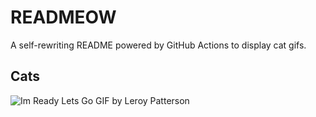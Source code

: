 # READMEOW

A self-rewriting README powered by GitHub Actions to display cat gifs.

## Cats

![Im Ready Lets Go GIF by Leroy Patterson](https://media0.giphy.com/media/CjmvTCZf2U3p09Cn0h/200.gif?cid=9acd02daogkxhn9vwpkctzicf9wvztzbma7dwyxpmpussef1&ep=v1_gifs_search&rid=200.gif&ct=g)
